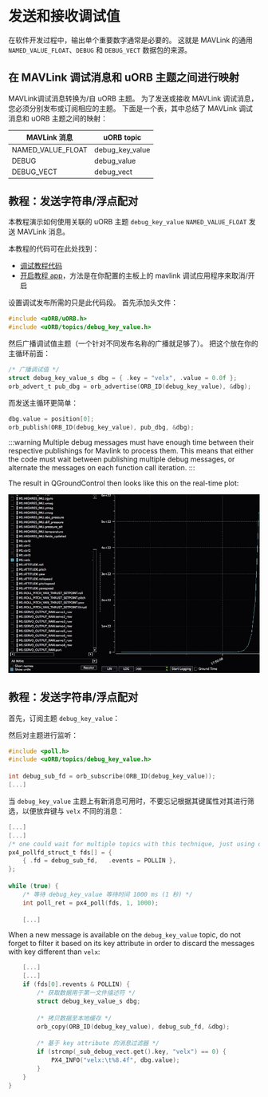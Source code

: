 # 发送和接收调试值

在软件开发过程中，输出单个重要数字通常是必要的。 这就是 MAVLink 的通用 `NAMED_VALUE_FLOAT`、`DEBUG` 和 `DEBUG_VECT` 数据包的来源。

## 在 MAVLink 调试消息和 uORB 主题之间进行映射

MAVLink调试消息转换为/自 uORB 主题。 为了发送或接收 MAVLink 调试消息，您必须分别发布或订阅相应的主题。 下面是一个表，其中总结了 MAVLink 调试消息和 uORB 主题之间的映射：

| MAVLink 消息          | uORB topic        |
| ------------------- | ----------------- |
| NAMED_VALUE_FLOAT | debug_key_value |
| DEBUG               | debug_value       |
| DEBUG_VECT          | debug_vect        |

## 教程：发送字符串/浮点配对

本教程演示如何使用关联的 uORB 主题 `debug_key_value` `NAMED_VALUE_FLOAT` 发送 MAVLink 消息。

本教程的代码可在此处找到：

* [调试教程代码](https://github.com/PX4/PX4-Autopilot/blob/master/src/examples/px4_mavlink_debug/px4_mavlink_debug.cpp)
* [开启教程 app](https://github.com/PX4/Firmware/tree/master/cmake/configs)，方法是在你配置的主板上的 mavlink 调试应用程序来取消/开启

设置调试发布所需的只是此代码段。 首先添加头文件：

```C
#include <uORB/uORB.h>
#include <uORB/topics/debug_key_value.h>
```

然后广播调试值主题（一个针对不同发布名称的广播就足够了）。 把这个放在你的主循环前面：

```C
/* 广播调试值 */
struct debug_key_value_s dbg = { .key = "velx", .value = 0.0f };
orb_advert_t pub_dbg = orb_advertise(ORB_ID(debug_key_value), &dbg);
```

而发送主循环更简单：

```C
dbg.value = position[0];
orb_publish(ORB_ID(debug_key_value), pub_dbg, &dbg);
```

:::warning
Multiple debug messages must have enough time between their respective publishings for Mavlink to process them. This means that either the code must wait between publishing multiple debug messages, or alternate the messages on each function call iteration.
:::

The result in QGroundControl then looks like this on the real-time plot:

![QGC debugvalue plot](../../assets/gcs/qgc-debugval-plot.jpg)


## 教程：发送字符串/浮点配对

首先，订阅主题 `debug_key_value`：

然后对主题进行监听：

```C
#include <poll.h>
#include <uORB/topics/debug_key_value.h>

int debug_sub_fd = orb_subscribe(ORB_ID(debug_key_value));
[...]
```

当 `debug_key_value` 主题上有新消息可用时，不要忘记根据其键属性对其进行筛选，以便放弃键与 `velx` 不同的消息：

```C
[...]
[...]
/* one could wait for multiple topics with this technique, just using one here */
px4_pollfd_struct_t fds[] = {
    { .fd = debug_sub_fd,   .events = POLLIN },
};

while (true) {
    /* 等待 debug_key_value 等待时间 1000 ms (1 秒) */
    int poll_ret = px4_poll(fds, 1, 1000);

    [...]
```

When a new message is available on the `debug_key_value` topic, do not forget to filter it based on its key attribute in order to discard the messages with key different than `velx`:

```C
    [...]
    [...]
    if (fds[0].revents & POLLIN) {
        /* 获取数据用于第一文件描述符 */
        struct debug_key_value_s dbg;

        /* 拷贝数据至本地缓存 */
        orb_copy(ORB_ID(debug_key_value), debug_sub_fd, &dbg);

        /* 基于 key attribute 的消息过滤器 */
        if (strcmp(_sub_debug_vect.get().key, "velx") == 0) {
            PX4_INFO("velx:\t%8.4f", dbg.value);
        }
    }
}

```
